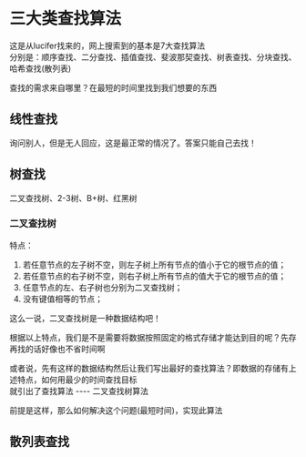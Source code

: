 # 三大类查找算法
这是从lucifer找来的，网上搜索到的基本是7大查找算法  
分别是：顺序查找、二分查找、插值查找、斐波那契查找、树表查找、分块查找、哈希查找(散列表)  

查找的需求来自哪里？在最短的时间里找到我们想要的东西  


## 线性查找
询问别人，但是无人回应，这是最正常的情况了。答案只能自己去找！

## 树查找
二叉查找树、2-3树、B+树、红黑树  

### 二叉查找树
特点：
1. 若任意节点的左子树不空，则左子树上所有节点的值小于它的根节点的值；
2. 若任意节点的右子树不空，则右子树上所有节点的值大于它的根节点的值；
3. 任意节点的左、右子树也分别为二叉查找树；
4. 没有键值相等的节点；

这么一说，二叉查找树是一种数据结构吧！

根据以上特点，我们是不是需要将数据按照固定的格式存储才能达到目的呢？先存再找的话好像也不省时间啊  

或者说，先有这样的数据结构然后让我们写出最好的查找算法？即数据的存储有上述特点，如何用最少的时间查找目标  
就引出了查找算法 ---- 二叉查找树算法  

前提是这样，那么如何解决这个问题(最短时间)，实现此算法  


## 散列表查找


